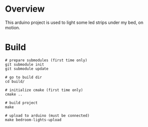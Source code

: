 Overview
========

This arduino project is used to light some led strips under my bed, on motion.

Build
=====

    # prepare submodules (first time only)
    git submodule init
    git submodule update

    # go to build dir
    cd build/

    # initialize cmake (first time only)
    cmake ..

    # build project
    make

    # upload to arduino (must be connected)
    make bedroom-lights-upload

